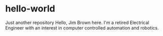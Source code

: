 # hello-world
Just another repository
Hello, Jim Brown here. I'm a retired Electrical Engineer with an interest in computer controlled automation and robotics.
